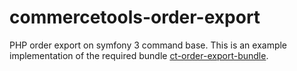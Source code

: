 # commercetools-order-export

PHP order export on symfony 3 command base.
This is an example implementation of the required bundle [ct-order-export-bundle](https://github.com/bestit/commercetools-order-export-bundle).
